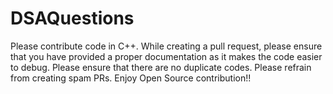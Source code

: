 # DSAQuestions
Please contribute code in C++.
While creating a pull request, please ensure that you have provided a proper documentation as it makes the code easier to debug.
Please ensure that there are no duplicate codes.
Please refrain from creating spam PRs.
Enjoy Open Source contribution!!
